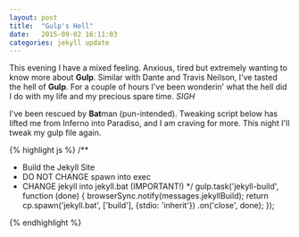 ```yaml
---
layout: post
title:  "Gulp's Hell"
date:   2015-09-02 16:11:03
categories: jekyll update
---
```


This evening I have a mixed feeling. Anxious, tired but extremely wanting to know more about **Gulp**. Similar with Dante and Travis Neilson, I've tasted the hell of **Gulp**. For a couple of hours I've been wonderin' what the hell did I do with my life and my precious spare time. *SIGH*

I've been rescued by **Bat**man (pun-intended). Tweaking script below has lifted me from Inferno into Paradiso, and I am craving for more. This night I'll tweak my gulp file again. 

{% highlight js %}
/**
 * Build the Jekyll Site
 * DO NOT CHANGE spawn into exec
 * CHANGE jekyll into jekyll.bat (IMPORTANT!)
 */
gulp.task('jekyll-build', function (done) {
    browserSync.notify(messages.jekyllBuild);
    return cp.spawn('jekyll.bat', ['build'], {stdio: 'inherit'})
        .on('close', done);
});

{% endhighlight %}